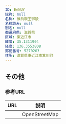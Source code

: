 ```yaml
---
ID: EeNUY
総称: null
名称: 惟喬親王御陵
名称読み: null
別名: null
都道府県: 滋賀県
区域: 東近江市
緯度: 35.1311904
経度: 136.3553808
郵便番号: 5270203
住所: 滋賀県東近江市箕川町
---
```


## その他

### 参考URL

| URL | 説明          |
| --- | ------------- |
|     | OpenStreetMap |
